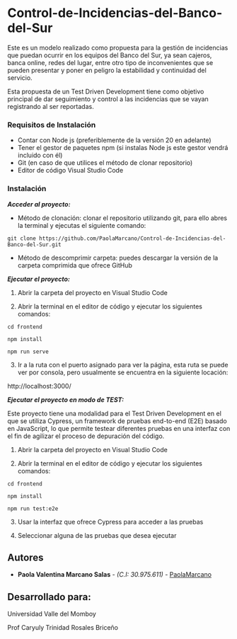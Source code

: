 # Control-de-Incidencias-del-Banco-del-Sur

Este es un modelo realizado como propuesta para la gestión de incidencias que puedan ocurrir en los equipos
del Banco del Sur, ya sean cajeros, banca online, redes del lugar, entre otro tipo de inconvenientes que se 
pueden presentar y poner en peligro la estabilidad y continuidad del servicio. 

Esta propuesta de un Test Driven Development tiene como objetivo principal de dar seguimiento y control a las incidencias que se vayan registrando al ser reportadas.

### Requisitos de Instalación

* Contar con Node js (preferiblemente de la versión 20 en adelante)
* Tener el gestor de paquetes npm (si instalas Node js este gestor vendrá incluido con él)
* Git (en caso de que utilices el método de clonar repositorio)
* Editor de código Visual Studio Code

### Instalación

***Acceder al proyecto:***

* Método de clonación: clonar el repositorio utilizando git, para ello abres la terminal y ejecutas el siguiente comando:

```
git clone https://github.com/PaolaMarcano/Control-de-Incidencias-del-Banco-del-Sur.git
```

* Método de descomprimir carpeta: puedes descargar la versión de la carpeta comprimida que ofrece GitHub

***Ejecutar el proyecto:***

1. Abrir la carpeta del proyecto en Visual Studio Code

2. Abrir la terminal en el editor de código y ejecutar los siguientes comandos:

```
cd frontend
```

```
npm install
```

```
npm run serve
```

3. Ir a la ruta con el puerto asignado para ver la página, esta ruta se puede ver por consola, pero usualmente se encuentra en la siguiente locación: 

http://localhost:3000/

***Ejecutar el proyecto en modo de TEST:***

Este proyecto tiene una modalidad para el Test Driven Development en el que se utiliza Cypress, un framework de pruebas end-to-end (E2E) basado en JavaScript, lo que permite testear diferentes pruebas en una interfaz con el fin de agilizar el proceso de depuración del código.

1. Abrir la carpeta del proyecto en Visual Studio Code

2. Abrir la terminal en el editor de código y ejecutar los siguientes comandos:

```
cd frontend
```

```
npm install
```

```
npm run test:e2e
```

3. Usar la interfaz que ofrece Cypress para acceder a las pruebas

4. Seleccionar alguna de las pruebas que desea ejecutar

## Autores

* **Paola Valentina Marcano Salas** - *(C.I: 30.975.611)* - [PaolaMarcano](https://github.com/PaolaMarcano)

## Desarrollado para:

Universidad Valle del Momboy

Prof Caryuly Trinidad Rosales Briceño